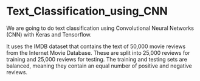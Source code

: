 # Text_Classification_using_CNN
We are going to do text classification using Convolutional Neural Networks (CNN) with Keras and Tensorflow.

It uses the IMDB dataset that contains the text of 50,000 movie reviews from the Internet Movie Database. These are split into 25,000 reviews for training and 25,000 reviews for testing. The training and testing sets are balanced, meaning they contain an equal number of positive and negative reviews.
